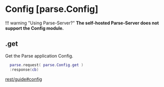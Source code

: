 # Config [parse.Config]

!!! warning "Using Parse-Server?"
    __The self-hosted Parse-Server does not support the Config module.__

## .get

Get the Parse application Config.

```lua
  parse.request( parse.Config.get )
  :response(cb)
```

[rest/guide#config](https://www.parse.com/docs/rest/guide#config)

